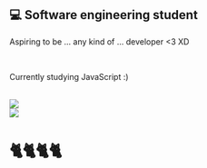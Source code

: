 ## 💻 Software engineering student

Aspiring to be ... any kind of ... developer <3 XD

<br>

Currently studying JavaScript :)

<br>

<img src="https://github-readme-stats.vercel.app/api?username=abrilxcx&show_icons=true&theme=dark"/>
<br>
<img src="https://github-readme-stats.vercel.app/api/top-langs?username=abrilxcx&layout=compact&theme=dark"/>
<br>

# 🐈🐈🐈🐈
